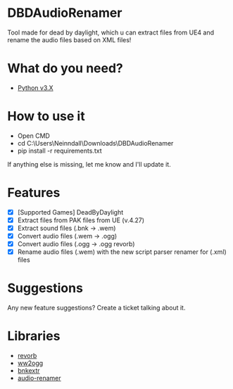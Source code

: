 # DBDAudioRenamer
Tool made for dead by daylight, which u can extract files from UE4 and rename the audio files based on XML files!

# What do you need?
- [Python v3.X](https://www.python.org/ftp/python/3.10.0/python-3.10.0-amd64.exe)

# How to use it

- Open CMD
- cd C:\Users\Neinndall\Downloads\DBDAudioRenamer
- pip install -r requirements.txt

If anything else is missing, let me know and I'll update it.

# Features
- [X] [Supported Games] DeadByDaylight
- [X] Extract files from PAK files from UE (v.4.27)
- [X] Extract sound files (.bnk -> .wem)
- [X] Convert audio files (.wem -> .ogg) 
- [X] Convert audio files (.ogg -> .ogg revorb)
- [X] Rename audio files (.wem) with the new script parser renamer for (.xml) files

# Suggestions
Any new feature suggestions? Create a ticket talking about it.

# Libraries
- [revorb](https://github.com/ItsBranK/ReVorb)
- [ww2ogg](https://github.com/hcs64/ww2ogg)
- [bnkextr](https://github.com/eXpl0it3r/bnkextr)
- [audio-renamer](https://github.com/Neinndall/audio-renamer)
